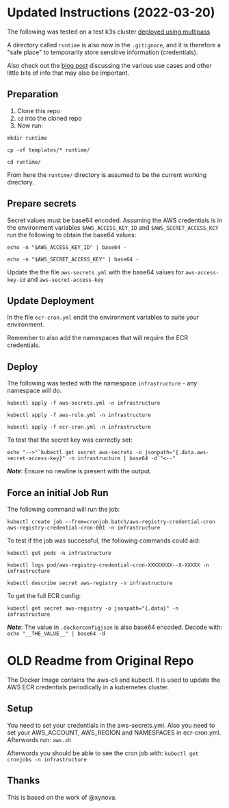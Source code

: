 # Updated Instructions (2022-03-20)

The following was tested on a test k3s cluster [deployed using multipass](https://gist.github.com/nicc777/0f620c9eb2958f58173224f29b23a2ff)

A directory called `runtime` is also now in the `.gitignore`, and it is therefore a "safe place" to temporarily store sensitive information (credentials).

Also check out the [blog post](https://www.nicc777.com/blog/2022/2022-03-21.html) discussing the various use cases and other little bits of info that may also be important.

## Preparation

1. Clone this repo
2. `cd` into the cloned repo
3. Now run:

```shell
mkdir runtime

cp -vf templates/* runtime/

cd runtime/
```

From here the `runtime/` directory is assumed to be the current working directory.

## Prepare secrets

Secret values must be base64 encoded. Assuming the AWS credentials is in the environment variables `$AWS_ACCESS_KEY_ID` and `$AWS_SECRET_ACCESS_KEY` run the following to obtain the base64 values:

```shell
echo -n "$AWS_ACCESS_KEY_ID" | base64 -

echo -n "$AWS_SECRET_ACCESS_KEY" | base64 -
```

Update the the file `aws-secrets.yml` with the base64 values for `aws-access-key-id` and `aws-secret-access-key`

## Update Deployment

In the file `ecr-cron.yml` endit the environment variables to suite your environment.

Remember to also add the namespaces that will require the ECR credentials.

## Deploy

The following was tested with the namespace `infrastructure` - any namespace will do.

```shell
kubectl apply -f aws-secrets.yml -n infrastructure

kubectl apply -f aws-role.yml -n infrastructure

kubectl apply -f ecr-cron.yml -n infrastructure
```

To test that the secret key was correctly set:

```shell
echo "-->"`kubectl get secret aws-secrets -o jsonpath="{.data.aws-secret-access-key}" -n infrastructure | base64 -d`"<--"
```

_**Note**_: Ensure no newline is present with the output.

## Force an initial Job Run

The following command will run the job:

```shell
kubectl create job --from=cronjob.batch/aws-registry-credential-cron aws-registry-credential-cron-001 -n infrastructure
```

To test if the job was successful, the following commands could aid:

```shell
kubectl get pods -n infrastructure

kubectl logs pod/aws-registry-credential-cron-XXXXXXXX--X-XXXXX -n infrastructure

kubectl describe secret aws-registry -n infrastructure
```

To get the full ECR config:

```shell 
kubectl get secret aws-registry -o jsonpath="{.data}" -n infrastructure
```

_**Note**_: The value in `.dockerconfigjson` is also base64 encoded. Decode with: `echo "__THE_VALUE__" | base64 -d`

# OLD Readme from Original Repo

The Docker Image contains the aws-cli and kubectl. It is used to update the AWS ECR credentials periodically in a kubernetes cluster.

## Setup

You need to set your credentials in the aws-secrets.yml. Also you need to set your AWS_ACCOUNT, AWS_REGION and NAMESPACES in ecr-cron.yml.
Afterwords run: `aws.sh`

Afterwords you should be able to see the cron job with: `kubectl get cronjobs -n infrastructure`

## Thanks

This is based on the work of @xynova.

